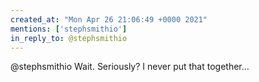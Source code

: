 ```yaml
---
created_at: "Mon Apr 26 21:06:49 +0000 2021"
mentions: ['stephsmithio']
in_reply_to: @stephsmithio
---
```


@stephsmithio Wait.  Seriously? I never put that together...